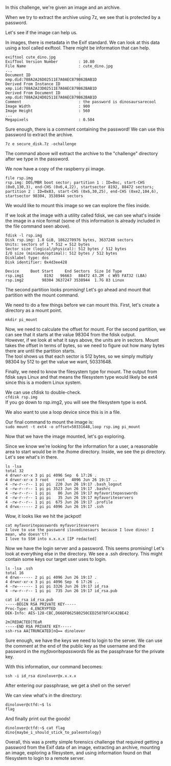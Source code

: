 In this challenge, we're given an image and an archive.  

When we try to extract the archive using 7z, we see that is protected by a password. 

Let's see if the image can help us.  

In images, there is metadata in the Exif standard. We can look at this data using a tool called exiftool. There might be information that can help.

```
exiftool cute_dino.jpg 
ExifTool Version Number         : 10.80
File Name                       : cute_dino.jpg
...
Document ID                     : xmp.did:788A2A26D02511E7A0AEC879B62BAB1D
Derived From Instance ID        : xmp.iid:788A2A23D02511E7A0AEC879B62BAB1D
Derived From Document ID        : xmp.did:788A2A24D02511E7A0AEC879B62BAB1D
Comment                         : the password is dinosaursarecool
Image Width                     : 900
Image Height                    : 560
...
Megapixels                      : 0.504
```

Sure enough, there is a comment containing the password! We can use this password to extract the archive. 

```7z e secure_disk.7z -ochallenge```

The command above will extract the archive to the "challenge" directory after we type in the password. 

We now have a copy of the raspberry pi image. 

```
file rsp.img 
rsp.img: DOS/MBR boot sector; partition 1 : ID=0xc, start-CHS (0x0,130,3), end-CHS (0x6,4,22), startsector 8192, 88472 sectors; partition 2 : ID=0x83, start-CHS (0x6,30,25), end-CHS (0xe2,104,6), startsector 98304, 3538944 sectors
```
We would like to mount this image so we can explore the files inside. 

If we look at the image with a utility called fdisk, we can see what's inside the image in a nice format (some of this information is already included in the file command seen above).  
```
fdisk -l rsp.img 
Disk rsp.img: 1.8 GiB, 1862270976 bytes, 3637248 sectors
Units: sectors of 1 * 512 = 512 bytes
Sector size (logical/physical): 512 bytes / 512 bytes
I/O size (minimum/optimal): 512 bytes / 512 bytes
Disklabel type: dos
Disk identifier: 0x4d3ee428

Device     Boot Start     End Sectors  Size Id Type
rsp.img1         8192   96663   88472 43.2M  c W95 FAT32 (LBA)
rsp.img2        98304 3637247 3538944  1.7G 83 Linux
```
The second partition looks promising! Let's go ahead and mount that partition with the mount command. 

We need to do a few things before we can mount this. First, let's create a directory as a mount point. 

```mkdir pi_mount```

Now, we need to calculate the offset for mount. For the second partition, we can see that it starts at the value 98304 from the fdisk output.  
However, if we look at what it says above, the units are in sectors. Mount takes the offset in terms of bytes, so we need to figure out how many bytes there are until the partition starts.  
The tool shows us that each sector is 512 bytes, so we simply multiply 98304 by 512 to get the value we want, 50331648.  

Finally, we need to know the filesystem type for mount. The output from fdisk says Linux and that means the filesystem type would likely be ext4 since this is a modern Linux system.

We can use cfdisk to double-check.  
 ```cfdisk rsp.img```  
If you go down to rsp.img2, you will see the filesystem type is ext4. 

We also want to use a loop device since this is in a file.  

Our final command to mount the image is:  
```sudo mount -t ext4 -o offset=50331648,loop rsp.img pi_mount```

Now that we have the image mounted, let's go exploring. 

Since we know we're looking for the information for a user, a reasonable area to start would be in the /home directory. Inside, we see the pi directory. Let's see what's in there.  

```
ls -lsa
total 32
4 drwxr-xr-x 3 pi pi 4096 Sep  6 17:26 .
4 drwxr-xr-x 3 root   root   4096 Jun 26 19:17 ..
4 -rw-r--r-- 1 pi pi  220 Jun 26 19:17 .bash_logout
4 -rw-r--r-- 1 pi pi 3523 Jun 26 19:17 .bashrc
4 -rw-r--r-- 1 pi pi   86 Jun 26 19:17 myfavoritepasswords
4 -rw-r--r-- 1 pi pi   35 Jun 26 19:17 myfavoriteservers
4 -rw-r--r-- 1 pi pi  675 Jun 26 19:17 .profile
4 drwx------ 2 pi pi 4096 Jun 26 19:17 .ssh
```

Wow, it looks like we hit the jackpot!  

```
cat myfavoritepasswords myfavoriteservers 
I love to use the password ilovedinosaurs because I love dinos! I mean, who doesn't?!
I love to SSH into x.x.x.x [IP redacted]
```

Now we have the login server and a password. This seems promising! Let's look at everything else in the directory. We see a .ssh directory. This might contain some keys our target user uses to login.  

```
ls -lsa .ssh
total 16
4 drwx------ 2 pi pi 4096 Jun 26 19:17 .
4 drwxr-xr-x 3 pi pi 4096 Sep  6 17:26 ..
4 -rw------- 1 pi pi 3326 Jun 26 19:17 id_rsa
4 -rw-r--r-- 1 pi pi  735 Jun 26 19:17 id_rsa.pub
```
```
cat id_rsa id_rsa.pub 
-----BEGIN RSA PRIVATE KEY-----
Proc-Type: 4,ENCRYPTED
DEK-Info: AES-128-CBC,D66DF062580250CED25078FC4C42BE42

2m[REDACTED]TEaR
-----END RSA PRIVATE KEY-----
ssh-rsa AA[TRUNCATED]nQ== dinolover
```

Sure enough, we have the keys we need to login to the server. We can use the comment at the end of the public key as the username and the password in the *myfavoritepasswords* file as the passphrase for the private key. 

With this information, our command becomes:
```
ssh -i id_rsa dinolover@x.x.x.x
```

After entering our passphrase, we get a shell on the server!

We can view what's in the directory:
```
dinolover@ctfd:~$ ls
flag
```
And finally print out the goods!

```
dinolover@ctfd:~$ cat flag
dino{maybe_i_should_stick_to_paleontology}
```

Overall, this was a pretty simple forensics challenge that required getting a password from the Exif data of an image, extracting an archive, mounting an image, exploring a filesystem, and using information found on that filesystem to login to a remote server. 
